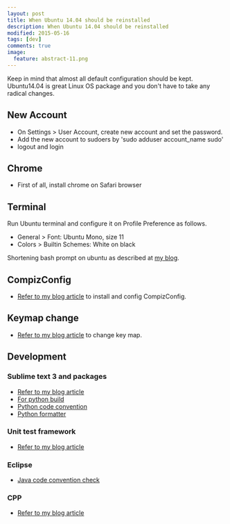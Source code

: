```yaml
---
layout: post
title: When Ubuntu 14.04 should be reinstalled
description: When Ubuntu 14.04 should be reinstalled
modified: 2015-05-16
tags: [dev]
comments: true
image:
  feature: abstract-11.png
---
```

Keep in mind that almost all default configuration should be kept. Ubuntu14.04 is great Linux OS package and you don't have to take any radical changes.

## New Account

- On Settings > User Account, create new account and set the password.
- Add the new account to sudoers by 'sudo adduser account_name sudo'
- logout and login

## Chrome

- First of all, install chrome on Safari browser
 
## Terminal 

Run Ubuntu terminal and configure it on Profile Preference as follows.

- General > Font: Ubuntu Mono, size 11
- Colors > Builtin Schemes: White on black

Shortening bash prompt on ubuntu as described at [my blog](http://hochulshin.com/ubuntu-shortening-bash-prompt/).

## CompizConfig

- [Refer to my blog article](http://hochulshin.com/tool-ubuntu-winsplit-effect/) to install and config CompizConfig.

## Keymap change

- [Refer to my blog article](http://hochulshin.com/tools-ubuntu-capslock/) to change key map.

## Development

### Sublime text 3 and packages

- [Refer to my blog article](http://hochulshin.com/sublime-text3/)
- [For python build](http://hochulshin.com/sublime-run-python3/)
- [Python code convention](http://hochulshin.com/python-code-convention/)
- [Python formatter](http://hochulshin.com/sublime-python-automatic-formatter/)

### Unit test framework

- [Refer to my blog article](http://hochulshin.com/unittest-cpp-java-python/)

### Eclipse

- [Java code convention check](http://hochulshin.com/java-coding-convention/)

### CPP

- [Refer to my blog article]( http://hochulshin.com/cpp-code-convention/)

